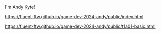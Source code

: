  I'm Andy Kyte! 
   

https://fluent-ftw.github.io/game-dev-2024-andy/public/index.html

https://fluent-ftw.github.io/game-dev-2024-andy/public/t1a01-basic.html
